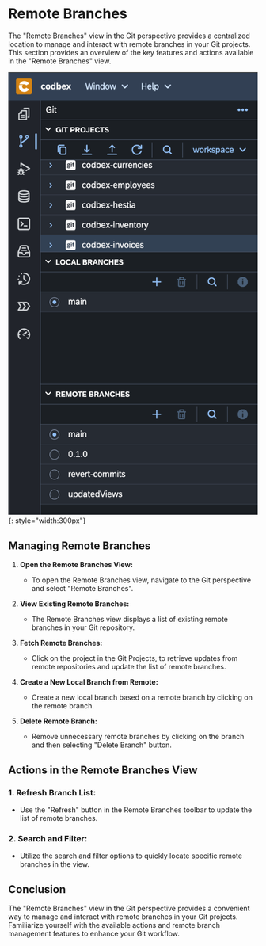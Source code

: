 # Remote Branches

The "Remote Branches" view in the Git perspective provides a centralized location to manage and interact with remote branches in your Git projects. This section provides an overview of the key features and actions available in the "Remote Branches" view.

![Branches](../../images/tooling/git/git-branches.png){: style="width:300px"}

## Managing Remote Branches

1. **Open the Remote Branches View:**
   - To open the Remote Branches view, navigate to the Git perspective and select "Remote Branches".

2. **View Existing Remote Branches:**
   - The Remote Branches view displays a list of existing remote branches in your Git repository.

3. **Fetch Remote Branches:**
   - Click on the project in the Git Projects, to retrieve updates from remote repositories and update the list of remote branches.

4. **Create a New Local Branch from Remote:**
   - Create a new local branch based on a remote branch by clicking on the remote branch.

5. **Delete Remote Branch:**
   - Remove unnecessary remote branches by clicking on the branch and then selecting "Delete Branch" button.

## Actions in the Remote Branches View

### 1. **Refresh Branch List:**
   - Use the "Refresh" button in the Remote Branches toolbar to update the list of remote branches.

### 2. **Search and Filter:**
   - Utilize the search and filter options to quickly locate specific remote branches in the view.

## Conclusion

The "Remote Branches" view in the Git perspective provides a convenient way to manage and interact with remote branches in your Git projects. Familiarize yourself with the available actions and remote branch management features to enhance your Git workflow.
